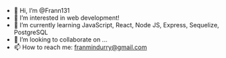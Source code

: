 - 👋 Hi, I’m @Frann131
- 👀 I’m interested in web development!
- 🌱 I’m currently learning JavaScript, React, Node JS, Express, Sequelize, PostgreSQL
- 💞️ I’m looking to collaborate on ...
- 📫 How to reach me: franmindurry@gmail.com

<!---
Frann131/Frann131 is a ✨ special ✨ repository because its `README.md` (this file) appears on your GitHub profile.
You can click the Preview link to take a look at your changes.
--->
